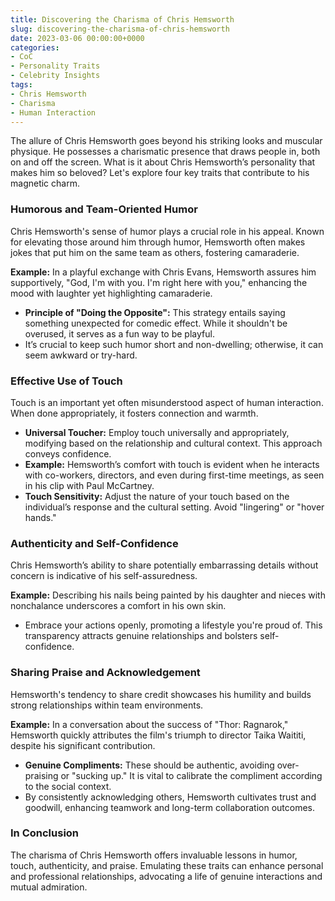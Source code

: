 ```yaml
---
title: Discovering the Charisma of Chris Hemsworth
slug: discovering-the-charisma-of-chris-hemsworth
date: 2023-03-06 00:00:00+0000
categories:
- CoC
- Personality Traits
- Celebrity Insights
tags:
- Chris Hemsworth
- Charisma
- Human Interaction
---
```


The allure of Chris Hemsworth goes beyond his striking looks and muscular physique. He possesses a charismatic presence that draws people in, both on and off the screen. What is it about Chris Hemsworth’s personality that makes him so beloved? Let's explore four key traits that contribute to his magnetic charm.

### Humorous and Team-Oriented Humor

Chris Hemsworth's sense of humor plays a crucial role in his appeal. Known for elevating those around him through humor, Hemsworth often makes jokes that put him on the same team as others, fostering camaraderie.

**Example:** In a playful exchange with Chris Evans, Hemsworth assures him supportively, "God, I'm with you. I'm right here with you," enhancing the mood with laughter yet highlighting camaraderie.

- **Principle of "Doing the Opposite":** This strategy entails saying something unexpected for comedic effect. While it shouldn't be overused, it serves as a fun way to be playful.
- It’s crucial to keep such humor short and non-dwelling; otherwise, it can seem awkward or try-hard.

### Effective Use of Touch

Touch is an important yet often misunderstood aspect of human interaction. When done appropriately, it fosters connection and warmth.

- **Universal Toucher:** Employ touch universally and appropriately, modifying based on the relationship and cultural context. This approach conveys confidence.
- **Example:** Hemsworth’s comfort with touch is evident when he interacts with co-workers, directors, and even during first-time meetings, as seen in his clip with Paul McCartney.
- **Touch Sensitivity:** Adjust the nature of your touch based on the individual’s response and the cultural setting. Avoid "lingering" or "hover hands."

### Authenticity and Self-Confidence

Chris Hemsworth’s ability to share potentially embarrassing details without concern is indicative of his self-assuredness.

**Example:** Describing his nails being painted by his daughter and nieces with nonchalance underscores a comfort in his own skin.

- Embrace your actions openly, promoting a lifestyle you're proud of. This transparency attracts genuine relationships and bolsters self-confidence.

### Sharing Praise and Acknowledgement

Hemsworth's tendency to share credit showcases his humility and builds strong relationships within team environments.

**Example:** In a conversation about the success of "Thor: Ragnarok," Hemsworth quickly attributes the film's triumph to director Taika Waititi, despite his significant contribution.

- **Genuine Compliments:** These should be authentic, avoiding over-praising or "sucking up." It is vital to calibrate the compliment according to the social context.
- By consistently acknowledging others, Hemsworth cultivates trust and goodwill, enhancing teamwork and long-term collaboration outcomes.

### In Conclusion

The charisma of Chris Hemsworth offers invaluable lessons in humor, touch, authenticity, and praise. Emulating these traits can enhance personal and professional relationships, advocating a life of genuine interactions and mutual admiration.
